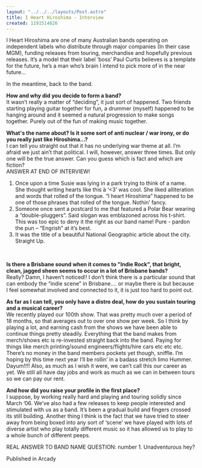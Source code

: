 ```yaml
---
layout: "../../../layouts/Post.astro"
title: I Heart Hiroshima - Interview
created: 1191514826
---
```



I Heart Hiroshima are one of many Australian bands operating on independent labels who distribute through major companies (In their case MGM), funding releases from touring, merchandise and hopefully previous releases. It&rsquo;s a model that their label &lsquo;boss&rsquo; Paul Curtis believes is a template for the future, he&rsquo;s a man who&rsquo;s brain I intend to pick more of in the near future&hellip;

In the meantime, back to the band. 

<strong>How and why did you decide to form a band?</strong><br />  It wasn&rsquo;t really a matter of &ldquo;deciding&rdquo;, it just sort of happened. Two friends starting playing guitar together for fun, a drummer (myself) happened to be hanging around and it seemed a natural progression to make songs together. Purely out of the fun of making music together. 

<strong>What's the name about? Is it some sort of anti nuclear / war irony, or do you really just like Hiroshima...?</strong><br />  I can tell you straight out that it has no underlying war theme at all. I&rsquo;m afraid we just ain&rsquo;t that political. I will, however, answer three times. But only one will be the true answer. Can you guess which is fact and which are fiction?<br />  ANSWER AT END OF INTERVIEW!<ol>  <li>Once upon a time Susie was lying in a park trying to think of a name. She thought writing hearts like this &agrave; &lsquo;&lt;3&rsquo; was cool. She liked alliteration and words that rolled of the tongue. &ldquo;I heart Hiroshima&rdquo; happened to be one of those phrases that rolled of the tongue. Nothin&rsquo; fancy.</li>  <li>Someone once sent a postcard to me that featured a Polar Bear wearing a &ldquo;double-pluggers&rdquo;. Said slogan was emblazoned across his t-shirt. This was too epic to deny it the right as our band name! Pure - pardon the pun &ndash; &ldquo;Engrish&rdquo; at it&rsquo;s best.</li>  <li>It was the title of a beautiful National Geographic article about the city. Straight Up.</li></ol>

&nbsp;

<strong>Is there a Brisbane sound when it comes to &quot;Indie Rock&quot;, that bright, clean, jagged sheen seems to occur in a lot of Brisbane bands? </strong><br />  Really? Damn, I haven&rsquo;t noticed!! I don&rsquo;t think there is a particular sound that can embody the &ldquo;indie scene&rdquo; in Brisbane&hellip;. or maybe there is but because I feel somewhat involved and connected to it, it is just too hard to point out.

<strong>As far as I can tell, you only have a distro deal, how do you sustain touring and a musical career?</strong><br />  We recently played our 100th show. That was pretty much over a period of 18 months, so that averages out to over one show per week. So I think by playing a lot, and earning cash from the shows we have been able to continue things pretty steadily. Everything that the band makes from merch/shows etc is re-invested straight back into the band. Paying for things like merch printing/sound engineers/flights/hire cars etc etc etc. There&rsquo;s no money in the band members pockets yet though, sniffle. I&rsquo;m hoping by this time next year I&rsquo;ll be rollin&rsquo; in a badass stretch limo Hummer. Dayum!!!! Also, as much as I wish it were, we can&rsquo;t call this our career as yet. We still all have day jobs and work as much as we can in between tours so we can pay our rent. 

<strong>And how did you raise your profile in the first place?</strong><br />  I suppose, by working really hard and playing and touring solidly since March &rsquo;06. We&rsquo;ve also had a few releases to keep people interested and stimulated with us as a band. It&rsquo;s been a gradual build and fingers crossed its still building. Another thing I think is the fact that we have tried to steer away from being boxed into any sort of &lsquo;scene&rsquo; we have played with lots of diverse artist who play totally different music so it has allowed us to play to a whole bunch of different peeps. 

REAL ANSWER TO BAND NAME QUESTION: number 1. Unadventurous hey?


Published in Arcady
